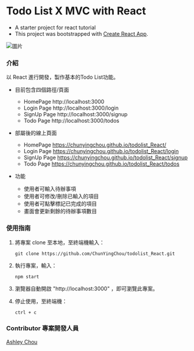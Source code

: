 # Todo List X MVC with React

- A starter project for react tutorial
- This project was bootstrapped with [Create React App](https://github.com/facebook/create-react-app).

![圖片](https://assets-lighthouse.alphacamp.co/uploads/image/file/22232/ExportedContentImage_00.png)

### 介紹

以 React 進行開發，製作基本的Todo List功能。

- 目前包含四個路徑/頁面
  - HomePage http://localhost:3000
  - Login Page http://localhost:3000/login
  - SignUp Page http://localhost:3000/signup
  - Todo Page http://localhost:3000/todos
  
- 部屬後的線上頁面
  - HomePage https://chunyingchou.github.io/todolist_React/
  - Login Page https://chunyingchou.github.io/todolist_React/login
  - SignUp Page https://chunyingchou.github.io/todolist_React/signup
  - Todo Page https://chunyingchou.github.io/todolist_React/todos 
  
  
- 功能
  - 使用者可輸入待辦事項
  - 使用者可修改/刪除已輸入的項目
  - 使用者可點擊標記已完成的項目
  - 畫面會更新剩餘的待辦事項數目
 

### 使用指南

1. 將專案 clone 至本地，至終端機輸入：

   ```
   git clone https://github.com/ChunYingChou/todolist_React.git
   ```

2. 執行專案，輸入：
   ```
   npm start
   ```
3. 瀏覽器自動開啟 "http://localhost:3000" ，即可瀏覽此專案。

4. 停止使用，至終端機：
   ```
   ctrl + c
   ```

### Contributor 專案開發人員

[Ashley Chou](https://github.com/ChunYingChou)


